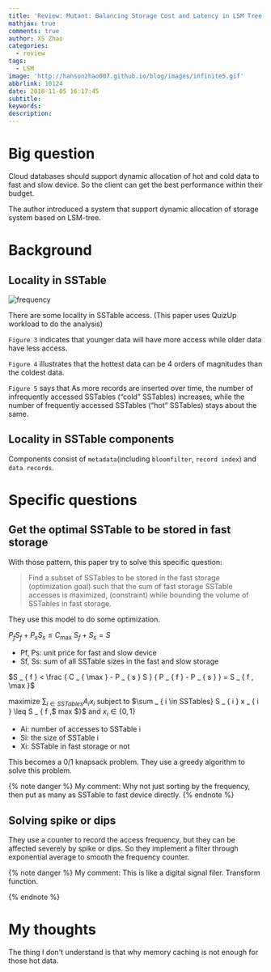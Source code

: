 ```yaml
---
title: 'Review: Mutant: Balancing Storage Cost and Latency in LSM Tree Data Stores'
mathjax: true
comments: true
author: XS Zhao
categories:
  - review
tags:
  - LSM
image: 'http://hansonzhao007.github.io/blog/images/infinite5.gif'
abbrlink: 10124
date: 2018-11-05 16:17:45
subtitle:
keywords:
description:
---
```


# Big question
Cloud databases should support dynamic allocation of hot and cold data to fast and slow device. So the client can get the best performance within their budget.

The author introduced a system that support dynamic allocation of storage system based on LSM-tree.

# Background

## Locality in SSTable

![frequency](frequency.png)

There are some locality in SSTable access. (This paper uses QuizUp workload to do the analysis)

`Figure 3` indicates that younger data will have more access while older data have less access.

`Figure 4` illustrates that the hottest data can be 4 orders of magnitudes than the coldest data.

`Figure 5` says that As more records are inserted over time, the number of infrequently accessed SSTables (“cold” SSTables) increases, while the number of frequently accessed SSTables (“hot” SSTables) stays about the same.

## Locality in SSTable components

Components consist of `metadata`(including `bloomfilter`, `record index`) and `data records`.

# Specific questions

## Get the optimal SSTable to be stored in fast storage

With those pattern, this paper try to solve this specific question:
> Find a subset of SSTables to be stored in the fast storage (optimization goal) such that the sum of fast storage SSTable accesses is maximized, (constraint) while bounding the volume of SSTables in fast storage.

They use this model to do some optimization.

$P _ { f } S _ { f } + P _ { s } S _ { s } \leq C _ { \max }$
$S _ { f } + S _ { s } = S$

* Pf, Ps: unit price for fast and slow device
* Sf, Ss: sum of all SSTable sizes in the fast and slow storage

$S _ { f } < \frac { C _ { \max } - P _ { s } S } { P _ { f } - P _ { s } } = S _ { f , \max }$

maximize $\sum _ { i \in SSTables} A _ { i } x _ { i }$
subject to $\sum _ { i \in SSTables} S _ { i } x _ { i } \leq S _ { f ,$ max $}$ and $x _ { i } \in \{ 0,1 \}$

* Ai: number of accesses to SSTable i
* Si: the size of SSTable i
* Xi: SSTable in fast storage or not

This becomes a 0/1 knapsack problem. They use a greedy algorithm to solve this problem.

{% note danger %} 
My comment:
Why not just sorting by the frequency, then put as many as SSTable to fast device directly.
{% endnote %}

## Solving spike or dips

They use a counter to record the access frequency, but they can be affected severely by spike or dips. So they implement a filter through exponential average to smooth the frequency counter.

{% note danger %} 
My comment:
This is like a digital signal filer. Transform function.

{% endnote %}
<!-- 
# Approach

# Results

Write one or more paragraphs to summarize the results for each experiment, each figure, and each table -->

# My thoughts

The thing I don't understand is that why memory caching is not enough for those hot data.